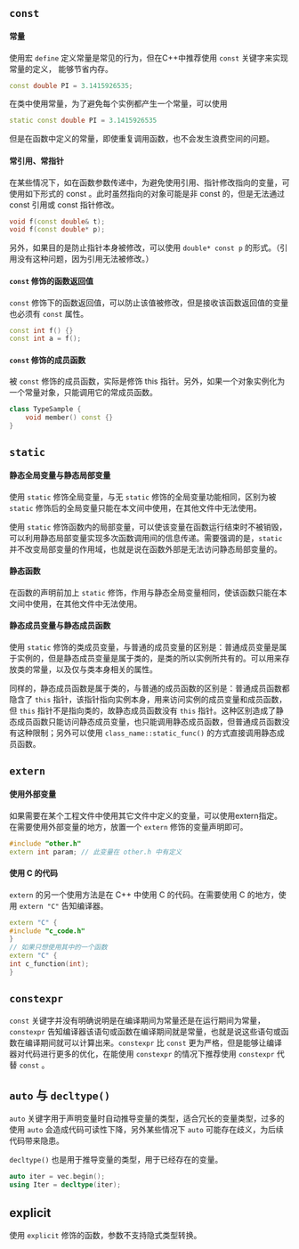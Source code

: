 ## **`const`**
#### 常量
使用宏 `define` 定义常量是常见的行为，但在C++中推荐使用 `const` 关键字来实现常量的定义， 能够节省内存。
```c++
const double PI = 3.1415926535;
```
在类中使用常量，为了避免每个实例都产生一个常量，可以使用
```c++
static const double PI = 3.1415926535
```
但是在函数中定义的常量，即使重复调用函数，也不会发生浪费空间的问题。

#### 常引用、常指针
在某些情况下，如在函数参数传递中，为避免使用引用、指针修改指向的变量，可使用如下形式的 const 。此时虽然指向的对象可能是非 const 的，但是无法通过 const 引用或 const 指针修改。
```c++
void f(const double& t);
void f(const double* p);
```
另外，如果目的是防止指针本身被修改，可以使用 `double* const p` 的形式。（引用没有这种问题，因为引用无法被修改。）

#### `const` 修饰的函数返回值
`const` 修饰下的函数返回值，可以防止该值被修改，但是接收该函数返回值的变量也必须有 `const` 属性。
```c++
const int f() {}
const int a = f();
```

#### `const` 修饰的成员函数
被 `const` 修饰的成员函数，实际是修饰 this 指针。另外，如果一个对象实例化为一个常量对象，只能调用它的常成员函数。
```c++
class TypeSample {
    void member() const {}
}
```

## **`static`**
#### 静态全局变量与静态局部变量
使用 `static` 修饰全局变量，与无 `static` 修饰的全局变量功能相同，区别为被 `static` 修饰后的全局变量只能在本文间中使用，在其他文件中无法使用。

使用 `static` 修饰函数内的局部变量，可以使该变量在函数运行结束时不被销毁，可以利用静态局部变量实现多次函数调用间的信息传递。需要强调的是，`static` 并不改变局部变量的作用域，也就是说在函数外部是无法访问静态局部变量的。

#### 静态函数
在函数的声明前加上 `static` 修饰，作用与静态全局变量相同，使该函数只能在本文间中使用，在其他文件中无法使用。

#### 静态成员变量与静态成员函数
使用 `static` 修饰的类成员变量，与普通的成员变量的区别是：普通成员变量是属于实例的，但是静态成员变量是属于类的，是类的所以实例所共有的。可以用来存放类的常量，以及仅与类本身相关的属性。

同样的，静态成员函数是属于类的，与普通的成员函数的区别是：普通成员函数都隐含了 `this` 指针，该指针指向实例本身，用来访问实例的成员变量和成员函数，但 `this` 指针不是指向类的，故静态成员函数没有 `this` 指针。这种区别造成了静态成员函数只能访问静态成员变量，也只能调用静态成员函数，但普通成员函数没有这种限制；另外可以使用 `class_name::static_func()` 的方式直接调用静态成员函数。


## **`extern`**
#### 使用外部变量
如果需要在某个工程文件中使用其它文件中定义的变量，可以使用extern指定。在需要使用外部变量的地方，放置一个 `extern` 修饰的变量声明即可。
```c++
#include "other.h"
extern int param; // 此变量在 other.h 中有定义
```

#### 使用 C 的代码
`extern` 的另一个使用方法是在 C++ 中使用 C 的代码。在需要使用 C 的地方，使用 `extern "C"` 告知编译器。
```c++
extern "C" {
#include "c_code.h"
}
// 如果只想使用其中的一个函数
extern "C" {
int c_function(int);
}
```

## `constexpr`
`const` 关键字并没有明确说明是在编译期间为常量还是在运行期间为常量，`constexpr` 告知编译器该语句或函数在编译期间就是常量，也就是说这些语句或函数在编译期间就可以计算出来。`constexpr` 比 `const` 更为严格，但是能够让编译器对代码进行更多的优化，在能使用 `constexpr` 的情况下推荐使用 `constexpr` 代替 `const` 。

## `auto` 与 `decltype()`
`auto` 关键字用于声明变量时自动推导变量的类型，适合冗长的变量类型，过多的使用 `auto` 会造成代码可读性下降，另外某些情况下 `auto` 可能存在歧义，为后续代码带来隐患。

`decltype()` 也是用于推导变量的类型，用于已经存在的变量。

```c++
auto iter = vec.begin();
using Iter = decltype(iter);
```

## explicit
使用 `explicit` 修饰的函数，参数不支持隐式类型转换。
